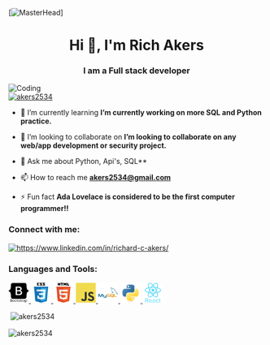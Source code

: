 [![MasterHead](https://repository-images.githubusercontent.com/588181932/e36ec678-7984-4cdd-8e4c-a3932772ff8e)]
<h1 align="center">Hi 👋, I'm Rich Akers</h1>
<h3 align="center">I am a Full stack developer</h3>
<img align="right" alt="Coding" width="800" src=https://miro.medium.com/v2/resize:fit:1360/1*zVnWJtyGOX_kUIDm6ccCfQ.gif>
<p align="left"> <a href="https://github.com/ryo-ma/github-profile-trophy"><img src="https://github-profile-trophy.vercel.app/?username=akers2534" alt="akers2534" /></a> </p>

- 🌱 I’m currently learning **I’m currently working on more SQL and Python practice.**

- 👯 I’m looking to collaborate on **I’m looking to collaborate on any web/app development or security project.**

- 💬 Ask me about Python, Api's, SQL**

- 📫 How to reach me **akers2534@gmail.com**

- ⚡ Fun fact **Ada Lovelace is considered to be the first computer programmer!!**

<h3 align="left">Connect with me:</h3>
<p align="left">
<a href="https://linkedin.com/in/https://www.linkedin.com/in/richard-c-akers/" target="blank"><img align="center" src="https://raw.githubusercontent.com/akers2534/github-profile-readme-generator/master/src/images/icons/Social/linked-in-alt.svg" alt="https://www.linkedin.com/in/richard-c-akers/" height="30" width="40" /></a>
</p>

<h3 align="left">Languages and Tools:</h3>
<p align="left"> <a href="https://getbootstrap.com" target="_blank" rel="noreferrer"> <img src="https://raw.githubusercontent.com/devicons/devicon/master/icons/bootstrap/bootstrap-plain-wordmark.svg" alt="bootstrap" width="40" height="40"/> </a> <a href="https://www.w3schools.com/css/" target="_blank" rel="noreferrer"> <img src="https://raw.githubusercontent.com/devicons/devicon/master/icons/css3/css3-original-wordmark.svg" alt="css3" width="40" height="40"/> </a> <a href="https://www.w3.org/html/" target="_blank" rel="noreferrer"> <img src="https://raw.githubusercontent.com/devicons/devicon/master/icons/html5/html5-original-wordmark.svg" alt="html5" width="40" height="40"/> </a> <a href="https://developer.mozilla.org/en-US/docs/Web/JavaScript" target="_blank" rel="noreferrer"> <img src="https://raw.githubusercontent.com/devicons/devicon/master/icons/javascript/javascript-original.svg" alt="javascript" width="40" height="40"/> </a> <a href="https://www.mysql.com/" target="_blank" rel="noreferrer"> <img src="https://raw.githubusercontent.com/devicons/devicon/master/icons/mysql/mysql-original-wordmark.svg" alt="mysql" width="40" height="40"/> </a> <a href="https://www.python.org" target="_blank" rel="noreferrer"> <img src="https://raw.githubusercontent.com/devicons/devicon/master/icons/python/python-original.svg" alt="python" width="40" height="40"/> </a> <a href="https://reactjs.org/" target="_blank" rel="noreferrer"> <img src="https://raw.githubusercontent.com/devicons/devicon/master/icons/react/react-original-wordmark.svg" alt="react" width="40" height="40"/> </a> </p>

<p>&nbsp;<img align="center" src="https://github-readme-stats.vercel.app/api?username=akers2534&show_icons=true&locale=en" alt="akers2534" /></p>

<p><img align="center" src="https://github-readme-streak-stats.herokuapp.com/?user=akers2534&" alt="akers2534" /></p>
